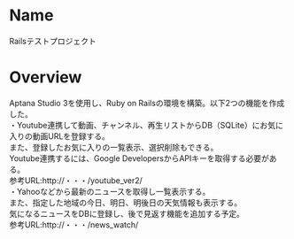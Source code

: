 # Name

Railsテストプロジェクト

# Overview
Aptana Studio 3を使用し、Ruby on Railsの環境を構築。以下2つの機能を作成した。  
・Youtube連携して動画、チャンネル、再生リストからDB（SQLite）にお気に入りの動画URLを登録する。  
また、登録したお気に入りの一覧表示、選択削除もできる。  
Youtube連携するには、Google DevelopersからAPIキーを取得する必要がある。  
参考URL:http://・・・/youtube_ver2/  
・Yahooなどから最新のニュースを取得し一覧表示する。  
また、指定した地域の今日、明日、明後日の天気情報も表示する。  
気になるニュースをDBに登録し、後で見返す機能を追加する予定。  
参考URL:http://・・・/news_watch/  

